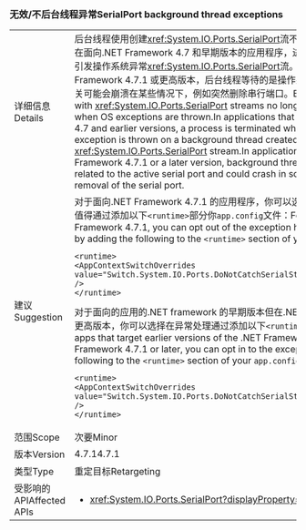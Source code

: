 ### <a name="serialport-background-thread-exceptions"></a><span data-ttu-id="3df97-101">无效/不后台线程异常</span><span class="sxs-lookup"><span data-stu-id="3df97-101">SerialPort background thread exceptions</span></span>

|   |   |
|---|---|
|<span data-ttu-id="3df97-102">详细信息</span><span class="sxs-lookup"><span data-stu-id="3df97-102">Details</span></span>|<span data-ttu-id="3df97-103">后台线程使用创建<xref:System.IO.Ports.SerialPort>流不再终止进程引发 OS 异常时。在面向.NET Framework 4.7 和早期版本的应用程序，进程将终止时创建与后台线程上引发操作系统异常<xref:System.IO.Ports.SerialPort>流。在应用程序中，面向.NET Framework 4.7.1 或更高版本，后台线程等待的是操作系统事件与活动的串行端口和相关可能会崩溃在某些情况下，例如突然删除串行端口。</span><span class="sxs-lookup"><span data-stu-id="3df97-103">Background threads created with <xref:System.IO.Ports.SerialPort> streams no longer terminate the process when OS exceptions are thrown.In applications that target the .NET Framework 4.7 and earlier versions, a process is terminated when an operating system exception is thrown on a background thread created with a <xref:System.IO.Ports.SerialPort> stream.In applications that target the .NET Framework 4.7.1 or a later version, background threads wait for OS events related to the active serial port and could crash in some cases, such as sudden removal of the serial port.</span></span>|
|<span data-ttu-id="3df97-104">建议</span><span class="sxs-lookup"><span data-stu-id="3df97-104">Suggestion</span></span>|<span data-ttu-id="3df97-105">对于面向.NET Framework 4.7.1 的应用程序，你可以选择退出异常处理，如果这是不值得通过添加以下<code>&lt;runtime&gt;</code>部分你<code>app.config</code>文件：</span><span class="sxs-lookup"><span data-stu-id="3df97-105">For apps that target the .NET Framework 4.7.1, you can opt out of the exception handling if it is not desirable by adding the following to the <code>&lt;runtime&gt;</code> section of your <code>app.config</code> file:</span></span><pre><code class="language-xml">&lt;runtime&gt;&#13;&#10;&lt;AppContextSwitchOverrides value=&quot;Switch.System.IO.Ports.DoNotCatchSerialStreamThreadExceptions=true&quot; /&gt;&#13;&#10;&lt;/runtime&gt;&#13;&#10;</code></pre><span data-ttu-id="3df97-106">对于面向的应用的.NET framework 的早期版本但在.NET Framework 4.7.1 上运行或更高版本，你可以选择在异常处理通过添加以下<code>&lt;runtime&gt;</code>部分你<code>app.config</code>文件：</span><span class="sxs-lookup"><span data-stu-id="3df97-106">For apps that target earlier versions of the .NET Framework but run on the .NET Framework 4.7.1 or later, you can opt in to the exception handling by adding the following to the <code>&lt;runtime&gt;</code> section of your <code>app.config</code> file:</span></span><pre><code class="language-xml">&lt;runtime&gt;&#13;&#10;&lt;AppContextSwitchOverrides value=&quot;Switch.System.IO.Ports.DoNotCatchSerialStreamThreadExceptions=false&quot; /&gt;&#13;&#10;&lt;/runtime&gt;&#13;&#10;</code></pre>|
|<span data-ttu-id="3df97-107">范围</span><span class="sxs-lookup"><span data-stu-id="3df97-107">Scope</span></span>|<span data-ttu-id="3df97-108">次要</span><span class="sxs-lookup"><span data-stu-id="3df97-108">Minor</span></span>|
|<span data-ttu-id="3df97-109">版本</span><span class="sxs-lookup"><span data-stu-id="3df97-109">Version</span></span>|<span data-ttu-id="3df97-110">4.7.1</span><span class="sxs-lookup"><span data-stu-id="3df97-110">4.7.1</span></span>|
|<span data-ttu-id="3df97-111">类型</span><span class="sxs-lookup"><span data-stu-id="3df97-111">Type</span></span>|<span data-ttu-id="3df97-112">重定目标</span><span class="sxs-lookup"><span data-stu-id="3df97-112">Retargeting</span></span>|
|<span data-ttu-id="3df97-113">受影响的 API</span><span class="sxs-lookup"><span data-stu-id="3df97-113">Affected APIs</span></span>|<ul><li><xref:System.IO.Ports.SerialPort?displayProperty=nameWithType></li></ul>|

